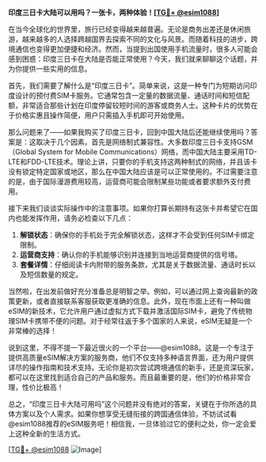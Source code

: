 **印度三日卡大陆可以用吗？一张卡，两种体验！[[TG💪+ @esim1088](https://t.me/s/esim1088)]**

在当今全球化的世界里，旅行已经变得越来越普遍。无论是商务出差还是休闲旅游，越来越多的人选择跨越国界去探索不同的文化与风景。而随着科技的进步，跨境通信也变得更加便捷和经济。然而，当提到出国使用手机流量时，很多人可能会感到困惑：印度三日卡在大陆是否能正常使用？今天，我们就来聊聊这个话题，并为你提供一些实用的信息。

首先，我们需要了解什么是“印度三日卡”。简单来说，这是一种专门为短期访问印度设计的预付费SIM卡服务。它通常包含一定量的数据流量、通话时间和短信配额，非常适合那些计划在印度停留较短时间的游客或商务人士。这种卡片的优势在于价格实惠且操作简便，用户只需插入手机即可开始使用。

那么问题来了——如果我购买了印度三日卡，回到中国大陆后还能继续使用吗？答案是：这取决于几个因素。首先是网络制式兼容性。大多数印度三日卡支持GSM（Global System for Mobile Communications）网络，而中国大陆主要采用TD-LTE和FDD-LTE技术。理论上讲，只要你的手机支持这两种制式的网络，并且该卡没有锁定特定国家或地区，那么在中国大陆应该是可以正常使用的。不过需要注意的是，由于国际漫游费用较高，运营商可能会限制某些功能或者要求额外支付费用。

接下来我们谈谈实际操作中的注意事项。如果你打算长期持有这张卡并希望它在国内也能发挥作用，请务必检查以下几点：
1. **解锁状态**：确保你的手机处于完全解锁状态，这样才不会受到任何SIM卡绑定限制。
2. **运营商支持**：确认你的手机能够识别并连接到当地运营商提供的信号塔。
3. **套餐详情**：仔细阅读卡内附带的服务条款，尤其是关于数据流量、通话时长以及短信数量的规定。

当然啦，在出发前做好充分准备总是明智之举。例如，可以通过网上查询最新的政策更新，或者直接联系客服获取更准确的信息。此外，现在市面上还有一种叫做eSIM的新技术，它允许用户通过虚拟方式下载并激活国际SIM卡，避免了传统物理SIM卡携带不便的问题。对于经常往返于多个国家的人来说，eSIM无疑是一个非常棒的选择！

说到这里，不得不提一下最近很火的一个平台——@esim1088。这是一个专注于提供高质量eSIM解决方案的服务商，他们不仅支持多种语言界面，还为用户提供详尽的操作指南和技术支持。无论你是初次尝试跨境通信的新手，还是资深玩家，都可以在这里找到适合自己的产品和服务。而且最重要的是，他们的价格非常合理，性价比极高！

总之，“印度三日卡大陆可用吗”这个问题并没有绝对的答案，关键在于你所选的具体方案以及个人需求。如果你想享受无缝衔接的跨国通信体验，不妨试试看@esim1088推荐的eSIM服务吧！相信我，一旦体验过它的便利之处，你一定会爱上这种全新的生活方式。

[[TG💪+ @esim1088](https://t.me/s/esim1088) ![Image](https://i.postimg.cc/4NQfJmqS/Snipaste-2025-05-13-00-14-12.png)]
